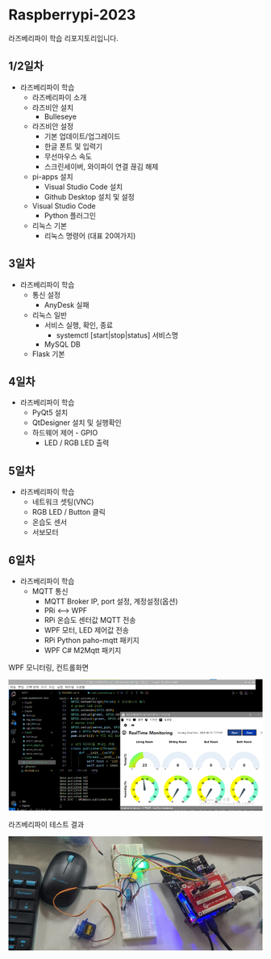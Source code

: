 # Raspberrypi-2023
라즈베리파이 학습 리포지토리입니다.

## 1/2일차
- 라즈베리파이 학습
	- 라즈베리파이 소개
	- 라즈비안 설치
		- Bulleseye
	- 라즈비안 설정
		- 기본 업데이트/업그레이드
		- 한글 폰트 및 입력기
		- 무선마우스 속도
		- 스크린세이버, 와이파이 연결 끊김 해제
	- pi-apps 설치
	    - Visual Studio Code 설치
	    - Github Desktop 설치 및 설정
	- Visual Studio Code
		- Python 플러그인
	- 리눅스 기본
		- 리눅스 명령어 (대표 20여가지)

## 3일차
- 라즈베리파이 학습
	- 통신 설정
		- AnyDesk 실패
	- 리눅스 일반
		- 서비스 실행, 확인, 종료
			- systemctl [start|stop|status] 서비스명
		- MySQL DB
	- Flask 기본

## 4일차
- 라즈베리파이 학습
	- PyQt5 설치
	- QtDesigner 설치 및 실행확인
	- 하드웨어 제어 - GPIO
		- LED / RGB LED 출력

## 5일차
- 라즈베리파이 학습
	- 네트워크 셋팅(VNC)
	- RGB LED / Button 클릭
	- 온습도 센서
	- 서보모터

## 6일차
- 라즈베리파이 학습
	- MQTT 통신
		- MQTT Broker IP, port 설정, 계정설정(옵션)
		- PRi <--> WPF
		- RPi 온습도 센터값 MQTT 전송
		- WPF 모터, LED 제어값 전송
		- RPi Python paho-mqtt 패키지
		- WPF C# M2Mqtt 패키지

WPF 모니터링, 컨트롤화면

<img src="https://raw.githubusercontent.com/JeongJaeAhn/Raspberrypi-2023/main/images/raspberrypi02.png" width="700">

라즈베리파이 테스트 결과

<img
src="https://raw.githubusercontent.com/JeongJaeAhn/Raspberrypi-2023/main/images/raspberrypi01.jpg" width="700">

